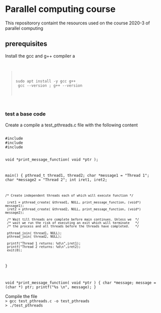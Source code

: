 # Parallel computing course
This repositorory containt  the resources used on the course 2020-3 of parallel computing 

## prerequisites

 Install the gcc and g++ compiler a <br/>
<code>
> sudo apt install -y gcc g++   <br/>
> gcc --version ; g++ --version 
</code>

### test a base code 
Create a compile a test_pthreads.c file with the following content 

<code>
#include <stdio.h>
#include <stdlib.h>
#include <pthread.h>

void *print_message_function( void *ptr );

main()
{
     pthread_t thread1, thread2;
     char *message1 = "Thread 1";
     char *message2 = "Thread 2";
     int  iret1, iret2;

    /* Create independent threads each of which will execute function */

     iret1 = pthread_create( &thread1, NULL, print_message_function, (void*) message1);
     iret2 = pthread_create( &thread2, NULL, print_message_function, (void*) message2);

     /* Wait till threads are complete before main continues. Unless we  */
     /* wait we run the risk of executing an exit which will terminate   */
     /* the process and all threads before the threads have completed.   */

     pthread_join( thread1, NULL);
     pthread_join( thread2, NULL); 

     printf("Thread 1 returns: %d\n",iret1);
     printf("Thread 2 returns: %d\n",iret2);
     exit(0);
}

void *print_message_function( void *ptr )
{
     char *message;
     message = (char *) ptr;
     printf("%s \n", message);
}
</code>

<p> Compile the file 
<code>
> gcc test_pthreads.c -o test_pthreads
> ./test_pthreads
</code>